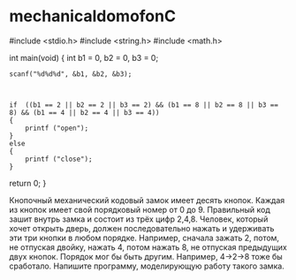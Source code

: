 # mechanicaldomofonC

#include <stdio.h>
#include <string.h>
#include <math.h>


int main(void)
{
	int b1 = 0, b2 = 0, b3 = 0;


	scanf("%d%d%d", &b1, &b2, &b3);



	if  ((b1 == 2 || b2 == 2 || b3 == 2) && (b1 == 8 || b2 == 8 || b3 == 8) && (b1 == 4 || b2 == 4 || b3 == 4))
	{
		printf ("open");
	}
	else 
	{
		printf ("close");
	}


return 0;
}


Кнопочный механический кодовый замок имеет десять кнопок. Каждая из кнопок имеет свой порядковый номер от 0 до 9. Правильный код зашит внутрь замка и состоит из трёх цифр 2,4,8. Человек, который хочет открыть дверь, должен последовательно нажать и удерживать эти три кнопки в любом порядке. 
Например, сначала зажать 2, потом, не отпуская двойку, нажать 4, потом нажать 8, не отпуская предыдущих двух кнопок. Порядок мог бы быть другим. Например, 4->2->8 тоже бы сработало. 
Напишите программу, моделирующую работу такого замка.
